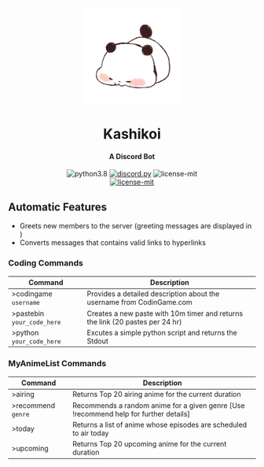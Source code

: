 <div align=center>

<img src="kashikoi.png" width="200">

  # Kashikoi
  #### A Discord Bot
  
  <img src="https://img.shields.io/badge/PYTHON-3.8-7892d6?style=for-the-badge" alt="python3.8">
  <a href="https://github.com/Rapptz/discord.py"><img src="https://img.shields.io/badge/DISCORD-PY-7892d6?style=for-the-badge" alt="discord.py"></a>
  <img src="https://img.shields.io/badge/LICENSE-MIT-7892d6?style=for-the-badge" alt="license-mit">

</div>

<div align=center>
  <a href="https://discordapp.com/oauth2/authorize?client_id=731521524116488275&scope=bot&permissions=261120">
    <img src="https://img.shields.io/badge/Kashikoi-Add%20me%20to%20your%20server-f29d41?style=for-the-badge" alt="license-mit">
  </a>
</div>



## Automatic Features

* Greets new members to the server (greeting messages are displayed in )
* Converts messages that contains valid links to hyperlinks


### Coding Commands

Command | Description
-------- | -----------
\>codingame `username` | Provides a detailed description about the username from CodinGame.com
\>pastebin `your_code_here` | Creates a new paste with 10m timer and returns the link (20 pastes per 24 hr)
\>python `your_code_here` | Excutes a simple python script and returns the Stdout


### MyAnimeList Commands

Command | Description
-------- | -----------
\>airing | Returns Top 20 airing anime for the current duration
\>recommend `genre` | Recommends a random anime for a given genre [Use !recommend help for further details]
\>today | Returns a list of anime whose episodes are scheduled to air today
\>upcoming | Returns Top 20 upcoming anime for the current duration
